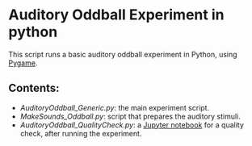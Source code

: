 # Auditory Oddball Experiment in python

This script runs a basic auditory oddball experiment in Python, using [Pygame](https://www.pygame.org/news).

## Contents:

* *AuditoryOddball_Generic.py*: the main experiment script.
* *MakeSounds_Oddball.py*: script that prepares the auditory stimuli.
* *AuditoryOddball_QualityCheck.py*: a [Jupyter notebook](http://jupyter-notebook-beginner-guide.readthedocs.io/en/latest/what_is_jupyter.html) for a quality check, after running the experiment.
